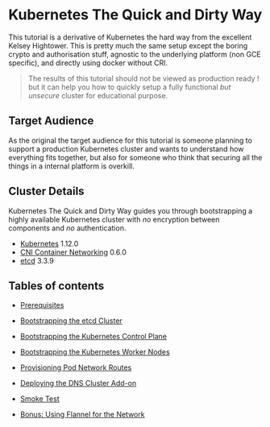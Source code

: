 
# Kubernetes The Quick and Dirty Way

This tutorial is a derivative of Kubernetes the hard way from the excellent Kelsey Hightower. This is pretty much the same setup except the boring crypto and authorisation stuff, agnostic to the underlying platform (non GCE specific), and directly using docker without CRI.

> The results of this tutorial should not be viewed as production ready ! but it can help you how to quickly setup a fully functional *but unsecure* cluster for educational purpose.

## Target Audience

As the original the target audience for this tutorial is someone planning to support a production Kubernetes cluster and wants to understand how everything fits together, but also for someone who think that securing all the things in a internal platform is overkill.

## Cluster Details

Kubernetes The Quick and Dirty Way guides you through bootstrapping a highly available Kubernetes cluster with *no* encryption between components and *no* authentication.

* [Kubernetes](https://github.com/kubernetes/kubernetes) 1.12.0
* [CNI Container Networking](https://github.com/containernetworking/cni) 0.6.0
* [etcd](https://github.com/coreos/etcd) 3.3.9

## Tables of contents

* [Prerequisites](docs/01-prerequisites.md)
* [Bootstrapping the etcd Cluster](docs/02-bootstrapping-etcd.md)
* [Bootstrapping the Kubernetes Control Plane](docs/03-bootstrapping-kubernetes-controllers.md)
* [Bootstrapping the Kubernetes Worker Nodes](docs/04-bootstrapping-kubernetes-workers.md)
* [Provisioning Pod Network Routes](docs/05-pod-network-routes.md)
* [Deploying the DNS Cluster Add-on](docs/06-dns-addon.md)
* [Smoke Test](docs/07-smoke-test.md)

* [Bonus: Using Flannel for the Network](docs/08-xtra-pod-network-flannel.md)

